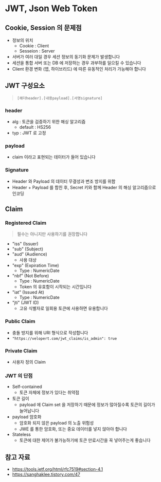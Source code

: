 # JWT, Json Web Token

## Cookie, Session 의 문제점

- 정보의 위치
  - Cookie : Client
  - Sesseion : Server
- 서버가 여러 대일 경우 세션 정보의 동기화 문제가 발생합니다
- 세션을 통합 서버 또는 DB 에 저장하는 경우 과부하를 일으킬 수 있습니다
- Client 환경 변화 (앱, 하이브리드) 에 따른 유동적인 처리가 가능해야 합니다

## JWT 구성요소

> `[헤더header].[내용payload].[서명signature]`

### header

- alg : 토큰을 검증하기 위한 해싱 알고리즘
  - default : HS256
- typ : JWT 로 고정

### payload

- claim 이라고 표현되는 데이터가 들어 있습니다

### Signature

- Header 와 Payload 의 데이터 무결성과 변조 방지를 위함
- Header + Payload 를 합친 후, Secret 키와 함께 Header 의 해싱 알고리즘으로 인코딩

## Claim

### Registered Claim

> 필수는 아니지만 사용하기를 권장합니다

- "iss" (Issuer)
- "sub" (Subject)
- "aud" (Audience)
  - 사용 대상
- "exp" (Expiration Time)
  - Type : NumericDate
- "nbf" (Not Before)
  - Type : NumericDate
  - Token 의 유효함이 시작되는 시간입니다
- "iat" (Issued At)
  - Type : NumericDate
- "jti" (JWT ID)
  - 고유 식별자로 일회용 토큰에 사용하면 유용합니다

### Public Claim

- 충돌 방지를 위해 URI 형식으로 작성합니다
- `"https://velopert.com/jwt_claims/is_admin": true`

### Private Claim

- 사용자 정의 Claim

### JWT 의 단점

- Self-contained
  - 토큰 자체에 정보가 있다는 취약점
- 토큰 길이
  - payload 에 Claim set 을 저장하기 때문에 정보가 많아질수록 토큰의 길이가 늘어납니다
- payload 암호화
  - 암호화 되지 않은 payload 의 노출 위험성
  - JWE 를 통한 암호화, 또는 중요 데이터를 넣지 않아야 합니다
- Stateless
  - 토큰에 대한 제어가 불가능하기에 토큰 만료시간을 꼭 넣어주는게 좋습니다

## 참고 자료

- <https://tools.ietf.org/html/rfc7519#section-4.1>
- <https://sanghaklee.tistory.com/47>

